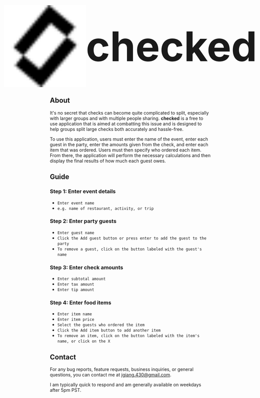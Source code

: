 <div style="display: flex; align-items: center; justify-content: center">
    <img src="/assets/images/icons/logo.svg" width="256" height="256" />
    <b style="font-size: 8rem;">checked</b>
</div>

## About

It's no secret that checks can become quite complicated to split, especially with larger groups and with multiple people sharing. <b>checked</b> is a free to use application that is aimed at combatting this issue and is designed to help groups split large checks both accurately and hassle-free.

To use this application, users must enter the name of the event, enter each guest in the party, enter the amounts given from the check, and enter each item that was ordered. Users must then specify who ordered each item. From there, the application will perform the necessary calculations and then
display the final results of how much each guest owes.

## Guide

### Step 1: Enter event details

- `Enter event name`
- `e.g. name of restaurant, activity, or trip`

### Step 2: Enter party guests

- `Enter guest name`
- `Click the Add guest button or press enter to add the guest to the party`
- `To remove a guest, click on the button labeled with the guest's name`

### Step 3: Enter check amounts

- `Enter subtotal amount`
- `Enter tax amount`
- `Enter tip amount`

### Step 4: Enter food items

- `Enter item name`
- `Enter item price`
- `Select the guests who ordered the item`
- `Click the Add item button to add another item`
- `To remove an item, click on the button labeled with the item's name, or click on the X`

## Contact

For any bug reports, feature requests, business inquiries, or general questions, you can contact me at
[jgiang.430@gmail.com](mailto:jgiang.430@gmail.com).

I am typically quick to respond and am generally available on weekdays after 5pm PST.
